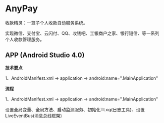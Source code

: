 # AnyPay

收款精灵：一篮子个人收款自动服务系统。

实现微信、支付宝、云闪付、QQ、收钱吧、工银商户之家、银行短信、等一系列个人收款管理服务。

## APP (Android Studio 4.0)

**技术要点**

1、AndroidManifest.xml -> application -> android:name=".MainApplication"

**流程**

1、AndroidManifest.xml -> application -> android:name=".MainApplication"
  
  设置全局变量、全局方法、启动监测服务、初始化TLog(日志工具)、设置LiveEventBus(消息总线框架)

